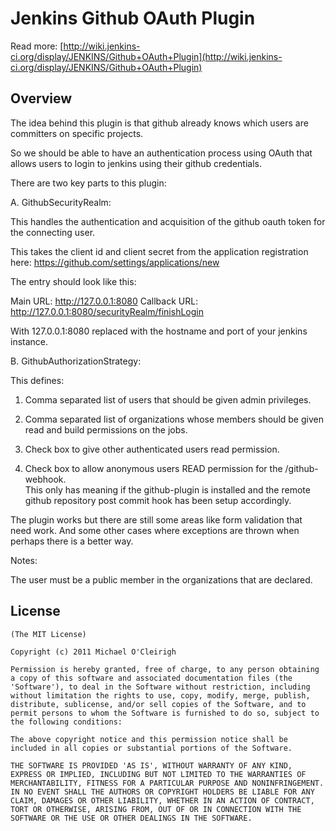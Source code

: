 Jenkins Github OAuth Plugin
============================

Read more: [http://wiki.jenkins-ci.org/display/JENKINS/Github+OAuth+Plugin](http://wiki.jenkins-ci.org/display/JENKINS/Github+OAuth+Plugin)

Overview 
--------

The idea behind this plugin is that github already knows which users are committers on specific projects.

So we should be able to have an authentication process using OAuth that allows users to login to jenkins using their github credentials.

There are two key parts to this plugin:

A. GithubSecurityRealm: 

This handles the authentication and acquisition of the github oauth token for the connecting user.

This takes the client id and client secret from the application registration here: https://github.com/settings/applications/new

The entry should look like this:

Main URL: http://127.0.0.1:8080
Callback URL: http://127.0.0.1:8080/securityRealm/finishLogin

With 127.0.0.1:8080 replaced with the hostname and port of your jenkins instance.


B. GithubAuthorizationStrategy:

This defines:

1. Comma separated list of users that should be given admin privileges.

2. Comma separated list of organizations whose members should be given read and build permissions on the jobs.

3. Check box to give other authenticated users read permission.

4. Check box to allow anonymous users READ permission for the /github-webhook.  
This only has meaning if the github-plugin is installed and the remote github repository post commit hook has been setup accordingly.

The plugin works but there are still some areas like form validation that need work.  And some other cases where exceptions are thrown when perhaps there is a better way.

Notes:

The user must be a public member in the organizations that are declared.

License
-------

	(The MIT License)

	Copyright (c) 2011 Michael O'Cleirigh

	Permission is hereby granted, free of charge, to any person obtaining
	a copy of this software and associated documentation files (the
	'Software'), to deal in the Software without restriction, including
	without limitation the rights to use, copy, modify, merge, publish,
	distribute, sublicense, and/or sell copies of the Software, and to
	permit persons to whom the Software is furnished to do so, subject to
	the following conditions:

	The above copyright notice and this permission notice shall be
	included in all copies or substantial portions of the Software.

	THE SOFTWARE IS PROVIDED 'AS IS', WITHOUT WARRANTY OF ANY KIND,
	EXPRESS OR IMPLIED, INCLUDING BUT NOT LIMITED TO THE WARRANTIES OF
	MERCHANTABILITY, FITNESS FOR A PARTICULAR PURPOSE AND NONINFRINGEMENT.
	IN NO EVENT SHALL THE AUTHORS OR COPYRIGHT HOLDERS BE LIABLE FOR ANY
	CLAIM, DAMAGES OR OTHER LIABILITY, WHETHER IN AN ACTION OF CONTRACT,
	TORT OR OTHERWISE, ARISING FROM, OUT OF OR IN CONNECTION WITH THE
	SOFTWARE OR THE USE OR OTHER DEALINGS IN THE SOFTWARE.

